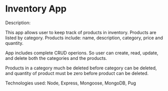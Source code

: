 # Inventory App

Description:

This app allows user to keep track of products in inventory. Products are listed by category. Products include: name, description, category, price and quantity. 

App includes complete CRUD operions. So user can create, read, update, and delete both the categories and the products. 

Products in a category much be deleted before category can be deleted, and quantity of product must be zero before product can be deleted. 

Technologies used: Node, Express, Mongoose, MongoDB, Pug